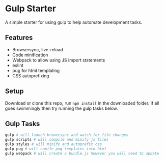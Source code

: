 # Gulp Starter

A simple starter for using gulp to help automate development tasks.

## Features

- Browsersync, live-reload
- Code minification
- Webpack to allow using JS import statements
- eslint
- pug for html templating
- CSS autoprefixing

## Setup

Download or clone this repo, run `npm install` in the downloaded folder.
If all goes swimmingly then try running the gulp tasks below.

## Gulp Tasks

```sh
gulp # will launch browersync and watch for file changes
gulp scripts # will compile and minify js files
gulp styles # will minify and autoprefix css
gulp pug # will comile pug templates into html
gulp webpack # will create a bundle.js however you will need to update index.html to link to this.
```